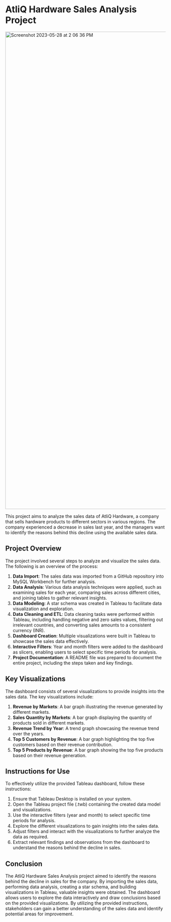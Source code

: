 # AtliQ Hardware Sales Analysis Project

<img width="1497" alt="Screenshot 2023-05-28 at 2 06 36 PM" src="https://github.com/varundeepakgudhe/AtliQ_sales_data_Tableau/assets/112991463/af2f3d53-be09-4036-8c4f-3deb66806d7c">

This project aims to analyze the sales data of AtliQ Hardware, a company that sells hardware products to different sectors in various regions. The company experienced a decrease in sales last year, and the managers want to identify the reasons behind this decline using the available sales data.

## Project Overview

The project involved several steps to analyze and visualize the sales data. The following is an overview of the process:

1. **Data Import**: The sales data was imported from a GitHub repository into MySQL Workbench for further analysis.
2. **Data Analysis**: Various data analysis techniques were applied, such as examining sales for each year, comparing sales across different cities, and joining tables to gather relevant insights.
3. **Data Modeling**: A star schema was created in Tableau to facilitate data visualization and exploration.
4. **Data Cleaning and ETL**: Data cleaning tasks were performed within Tableau, including handling negative and zero sales values, filtering out irrelevant countries, and converting sales amounts to a consistent currency (INR).
5. **Dashboard Creation**: Multiple visualizations were built in Tableau to showcase the sales data effectively.
6. **Interactive Filters**: Year and month filters were added to the dashboard as slicers, enabling users to select specific time periods for analysis.
7. **Project Documentation**: A README file was prepared to document the entire project, including the steps taken and key findings.

## Key Visualizations

The dashboard consists of several visualizations to provide insights into the sales data. The key visualizations include:

1. **Revenue by Markets**: A bar graph illustrating the revenue generated by different markets.
2. **Sales Quantity by Markets**: A bar graph displaying the quantity of products sold in different markets.
3. **Revenue Trend by Year**: A trend graph showcasing the revenue trend over the years.
4. **Top 5 Customers by Revenue**: A bar graph highlighting the top five customers based on their revenue contribution.
5. **Top 5 Products by Revenue**: A bar graph showing the top five products based on their revenue generation.

## Instructions for Use

To effectively utilize the provided Tableau dashboard, follow these instructions:

1. Ensure that Tableau Desktop is installed on your system.
2. Open the Tableau project file (.twb) containing the created data model and visualizations.
3. Use the interactive filters (year and month) to select specific time periods for analysis.
4. Explore the different visualizations to gain insights into the sales data.
5. Adjust filters and interact with the visualizations to further analyze the data as required.
6. Extract relevant findings and observations from the dashboard to understand the reasons behind the decline in sales.

## Conclusion

The AtliQ Hardware Sales Analysis project aimed to identify the reasons behind the decline in sales for the company. By importing the sales data, performing data analysis, creating a star schema, and building visualizations in Tableau, valuable insights were obtained. The dashboard allows users to explore the data interactively and draw conclusions based on the provided visualizations. By utilizing the provided instructions, stakeholders can gain a better understanding of the sales data and identify potential areas for improvement.
